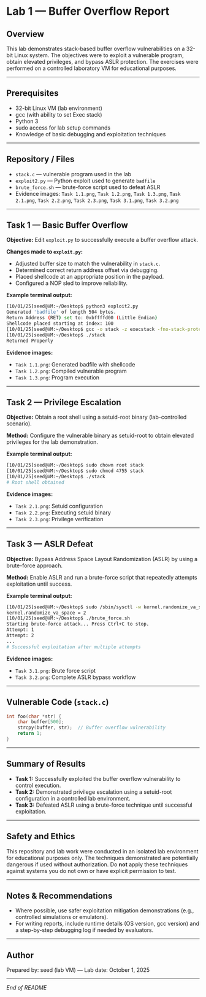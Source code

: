 # Lab 1 — Buffer Overflow Report

## Overview
This lab demonstrates stack-based buffer overflow vulnerabilities on a 32-bit Linux system. The objectives were to exploit a vulnerable program, obtain elevated privileges, and bypass ASLR protection. The exercises were performed on a controlled laboratory VM for educational purposes.

---

## Prerequisites
- 32-bit Linux VM (lab environment)
- gcc (with ability to set Exec stack)
- Python 3
- sudo access for lab setup commands
- Knowledge of basic debugging and exploitation techniques

---

## Repository / Files
- `stack.c` — vulnerable program used in the lab
- `exploit2.py` — Python exploit used to generate `badfile`
- `brute_force.sh` — brute-force script used to defeat ASLR
- Evidence images: `Task 1.1.png`, `Task 1.2.png`, `Task 1.3.png`, `Task 2.1.png`, `Task 2.2.png`, `Task 2.3.png`, `Task 3.1.png`, `Task 3.2.png`

---

## Task 1 — Basic Buffer Overflow
**Objective:** Edit `exploit.py` to successfully execute a buffer overflow attack.

**Changes made to `exploit.py`:**
- Adjusted buffer size to match the vulnerability in `stack.c`.
- Determined correct return address offset via debugging.
- Placed shellcode at an appropriate position in the payload.
- Configured a NOP sled to improve reliability.

**Example terminal output:**
```bash
[10/01/25]seed@VM:~/Desktop$ python3 exploit2.py
Generated 'badfile' of length 504 bytes.
Return Address (RET) set to: 0xbffffd00 (Little Endian)
Shellcode placed starting at index: 100
[10/01/25]seed@VM:~/Desktop$ gcc -o stack -z execstack -fno-stack-protector stack.c
[10/01/25]seed@VM:~/Desktop$ ./stack
Returned Properly
```

**Evidence images:**
- `Task 1.1.png`: Generated badfile with shellcode
- `Task 1.2.png`: Compiled vulnerable program
- `Task 1.3.png`: Program execution

---

## Task 2 — Privilege Escalation
**Objective:** Obtain a root shell using a setuid-root binary (lab-controlled scenario).

**Method:** Configure the vulnerable binary as setuid-root to obtain elevated privileges for the lab demonstration.

**Example terminal output:**
```bash
[10/01/25]seed@VM:~/Desktop$ sudo chown root stack
[10/01/25]seed@VM:~/Desktop$ sudo chmod 4755 stack
[10/01/25]seed@VM:~/Desktop$ ./stack
# Root shell obtained
```

**Evidence images:**
- `Task 2.1.png`: Setuid configuration
- `Task 2.2.png`: Executing setuid binary
- `Task 2.3.png`: Privilege verification

---

## Task 3 — ASLR Defeat
**Objective:** Bypass Address Space Layout Randomization (ASLR) by using a brute-force approach.

**Method:** Enable ASLR and run a brute-force script that repeatedly attempts exploitation until success.

**Example terminal output:**
```bash
[10/01/25]seed@VM:~/Desktop$ sudo /sbin/sysctl -w kernel.randomize_va_space=2
kernel.randomize_va_space = 2
[10/01/25]seed@VM:~/Desktop$ ./brute_force.sh
Starting brute-force attack... Press Ctrl+C to stop.
Attempt: 1
Attempt: 2
...
# Successful exploitation after multiple attempts
```

**Evidence images:**
- `Task 3.1.png`: Brute force script
- `Task 3.2.png`: Complete ASLR bypass workflow

---

## Vulnerable Code (`stack.c`)
```c
int foo(char *str) {
    char buffer[500];
    strcpy(buffer, str);  // Buffer overflow vulnerability
    return 1;
}
```

---

## Summary of Results
- **Task 1:** Successfully exploited the buffer overflow vulnerability to control execution.
- **Task 2:** Demonstrated privilege escalation using a setuid-root configuration in a controlled lab environment.
- **Task 3:** Defeated ASLR using a brute-force technique until successful exploitation.

---

## Safety and Ethics
This repository and lab work were conducted in an isolated lab environment for educational purposes only. The techniques demonstrated are potentially dangerous if used without authorization. Do **not** apply these techniques against systems you do not own or have explicit permission to test.

---

## Notes & Recommendations
- Where possible, use safer exploitation mitigation demonstrations (e.g., controlled simulations or emulators).
- For writing reports, include runtime details (OS version, gcc version) and a step-by-step debugging log if needed by evaluators.

---

## Author
Prepared by: seed (lab VM) — Lab date: October 1, 2025

---

*End of README*

